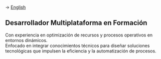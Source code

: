-> [English](README_en.md) 

## Desarrollador Multiplataforma en Formación

Con experiencia en optimización de recursos y procesos operativos en entornos dinámicos.  
Enfocado en integrar conocimientos técnicos para diseñar soluciones tecnológicas que impulsen la eficiencia y la automatización de procesos.
